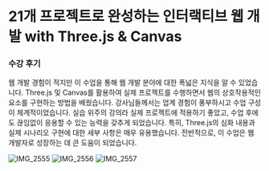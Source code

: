 # 21개 프로젝트로 완성하는 인터랙티브 웹 개발 with Three.js & Canvas
### 수강 후기


웹 개발 경험이 적지만 이 수업을 통해 웹 개발 분야에 대한 폭넓은 지식을 알 수 있었습니다. Three.js 및 Canvas를 활용하여 실제 프로젝트를 수행하면서 웹의 상호작용적인 요소를 구현하는 방법을 배웠습니다. 강사님들께서는 업계 경험이 풍부하시고 수업 구성이 체계적이었습니다. 실습 위주의 강의라 실제 프로젝트에 적용하기 좋았고, 수업 후에도 끊임없이 응용할 수 있는 능력을 갖추게 되었습니다. 특히, Three.js의 심화 내용과 실제 시나리오 구현에 대한 세부 사항은 매우 유용했습니다. 전반적으로, 이 수업은 웹 개발자로 성장하는 데 큰 도움이 되었습니다.

![IMG_2555](https://github.com/kangjuyeon1/interactive_pastcampus/assets/92008125/85afe1b8-d764-4558-b780-964d9c44f121)
![IMG_2556](https://github.com/kangjuyeon1/interactive_pastcampus/assets/92008125/a89a6985-5c6c-478a-a9d3-a4ca0927b232)
![IMG_2557](https://github.com/kangjuyeon1/interactive_pastcampus/assets/92008125/71b55a11-d408-4b1e-a249-dc8cc79420b7)
